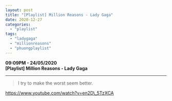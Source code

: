 ```yaml
---
layout: post
title: "[Playlist] Million Reasons - Lady Gaga"
date: 2020-12-27
categories: 
  - "playlist"
tags: 
  - "ladygaga"
  - "millionreasons"
  - "phuongplaylist"
---
```


**09:09PM - 24/05/2020**  
**\[Playlist\] Million Reasons - Lady Gaga**

* * *

> I try to make the worst seem better.

https://www.youtube.com/watch?v=en2D\_5TzXCA
